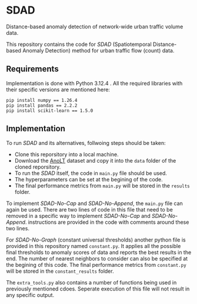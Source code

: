 # SDAD
Distance-based anomaly detection of network-wide urban traffic volume data.

This repository contains the code for *SDAD* (Spatiotemporal Distance-based Anomaly Detection) method for urban traffic flow (count) data.

## Requirements
Implementation is done with Python 3.12.4 . 
All the required libraries with their specific versions are mentioned here:

```
pip install numpy == 1.26.4
pip install pandas == 2.2.2
pip install scikit-learn == 1.5.0
```

## Implementation
To run *SDAD* and its alternatives, follwoing steps should be taken:

- Clone this reporsitory into a local machine. 
- Download the [AnoLT](https://github.com/imaantaheri/AnoLT) dataset and copy it into the `data` folder of the cloned reporsitory.
- To run the *SDAD* itself, the code in `main.py` file should be used.
- The hyperparameters can be set at the begining of the code.
- The final performance metrics from `main.py` will be stored in the `results` folder.

To implement *SDAD-No-Cap* and *SDAD-No-Append*, the `main.py` file can again be used. 
There are two lines of code in this file that need to be removed in a specific way to implement *SDAD-No-Cap* and *SDAD-No-Append*.
instructions are provided in the code with comments around these two lines. 

For *SDAD-No-Graph* (constant universal thresholds) another python file is provided in this repository named `constant.py`. 
It applies all the possible final thresholds to anomaly scores of data and reports the best results in the end. 
The number of nearest neighbors to consider can also be specified at the begining of this code. 
The final performance metrics from `constant.py` will be stored in the `constant_results` folder.


The `extra_tools.py` also contains a number of functions being used in previously mentioned cdoes. 
Seperate execution of this file will not result in any specific output. 
